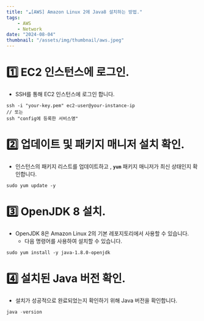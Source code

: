 ```yaml
---
title: "☁️[AWS] Amazon Linux 2에 Java8 설치하는 방법."
tags:
    - AWS
    - Network
date: "2024-08-04"
thumbnail: "/assets/img/thumbnail/aws.jpeg"
---
```


# 1️⃣ EC2 인스턴스에 로그인.
- SSH를 통해 EC2 인스턴스에 로그인 합니다.
```shell
ssh -i "your-key.pem" ec2-user@your-instance-ip
// 또는
ssh "config에 등록한 서비스명" 
```

# 2️⃣ 업데이트 및 패키지 매니저 설치 확인.
- 인스턴스의 패키지 리스트를 업데이트하고 , **`yum`** 패키지 매니저가 최신 상태인지 확인합니다.
```shell
sudo yum update -y
```

# 3️⃣ OpenJDK 8 설치.
- OpenJDK 8은 Amazon Linux 2의 기본 레포지토리에서 사용할 수 있습니다.
    - 다음 명령어를 사용하여 설치할 수 있습니다.
```shell
sudo yum install -y java-1.8.0-openjdk
```

# 4️⃣ 설치된 Java 버전 확인.
- 설치가 성공적으로 완료되었는지 확인하기 위해 Java 버전을 확인합니다.
```java
java -version
```
